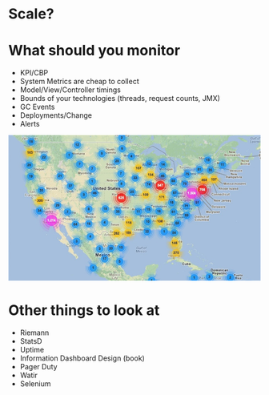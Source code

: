 <!SLIDE smaller transition=growY>
# Scale?

<!SLIDE smaller transition=growY>
# What should you monitor

* KPI/CBP
* System Metrics are cheap to collect
* Model/View/Controller timings
* Bounds of your technologies (threads, request counts, JMX)
* GC Events
* Deployments/Change
* Alerts

<!SLIDE center transition=growY>
![graphite](../img/map.png)

<!SLIDE small transition=growY>
# Other things to look at
* Riemann
* StatsD
* Uptime
* Information Dashboard Design (book)
* Pager Duty
* Watir
* Selenium
